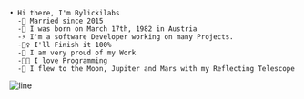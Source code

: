 ```yarn                  
• Hi there, I'm Bylickilabs 
  -💍 Married since 2015
  -👶 I was born on March 17th, 1982 in Austria
  -⚡ I'm a software Developer working on many Projects. 
  -🕵️‍♀️ I'll Finish it 100%
  -🧸 I am very proud of my Work 
  -🧑‍💻 I love Programming
  -🔭 I flew to the Moon, Jupiter and Mars with my Reflecting Telescope
```

![line](https://github.com/bylickilabs/bylickilabs/assets/109308073/bfd77a60-d426-4470-b417-fdbab0166188)
 
<!-- Proudly created with GPRM ( https://gprm.itsvg.in ) -->
<!--
**bylickilabs/bylickilabs** is a ✨ _special_ ✨ repository because its `README.md` (this file) appears on your GitHub profile.
Here are some ideas to get you started:
-->


